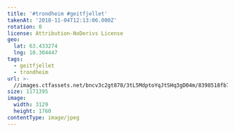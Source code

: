 ```yaml
---
title: '#trondheim #geitfjellet'
takenAt: '2018-11-04T12:13:06.000Z'
rotation: 0
license: Attribution-NoDerivs License
geo:
  lat: 63.433274
  lng: 10.304447
tags:
  - geitfjellet
  - trondheim
url: >-
  //images.ctfassets.net/bncv3c2gt878/3tL5MdptoYqJtSHq3gD04m/8398518fb737361e38d18549c9eb4207/trondheim-geitfjellet_45718299431_o
size: 1171395
image:
  width: 3129
  height: 1760
contentType: image/jpeg
---
```


